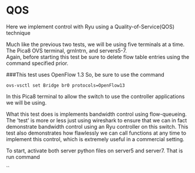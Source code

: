 # QOS
Here we implement control with Ryu using a Quality-of-Service(QOS) technique

Much like the previous two tests, we will be using five terminals at a time.  The Pica8 OVS terminal, grnlntrn, and servers5-7.  
Again, before starting this test be sure to delete flow table entries using the command specified prior.  

###This test uses OpenFlow 1.3
So, be sure to use the command 

`ovs-vsctl set Bridge br0 protocols=OpenFlow13`

In this Pica8 terminal to allow the switch to use the controller applications we will be using.

What this test does is implements bandwidth control using flow-queueing.  The 'test' is more or less just using wireshark to ensure that we can in fact demonstrate bandwidth control using an Ryu controller on this switch.  This test also demonstrates how flawlessly we can call functions at any time to implement this control, which is extremely useful in a commercial setting.

To start, activate both server python files on server5 and server7.  That is run command

``
